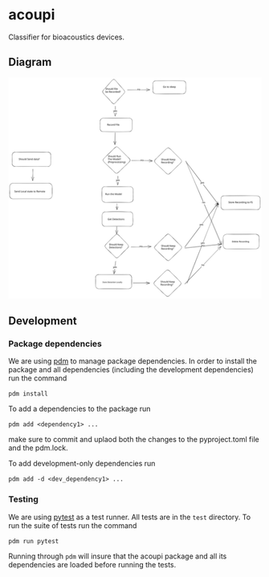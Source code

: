 # acoupi
Classifier for bioacoustics devices. 

## Diagram

![diagram](acoupi.svg)

## Development

### Package dependencies

We are using [pdm](https://pdm.fming.dev/latest/) to manage package dependencies. In order to install the package and all dependencies (including the development dependencies) run the command

    pdm install
  
To add a dependencies to the package run

    pdm add <dependency1> ...
  
make sure to commit and uplaod both the changes to the pyproject.toml file and the pdm.lock.

To add development-only dependencies run

    pdm add -d <dev_dependency1> ...

### Testing

We are using [pytest](https://docs.pytest.org/en/7.2.x/) as a test runner. All tests are in the `test` directory. To run the suite of tests run the command

    pdm run pytest
  
 Running through `pdm` will insure that the acoupi package and all its dependencies are loaded before running the tests.

